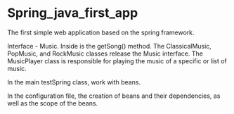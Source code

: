 # Spring_java_first_app
The first simple web application based on the spring framework.

Interface - Music. Inside is the getSong() method.
The ClassicalMusic, PopMusic, and RockMusic classes release the Music interface.
The MusicPlayer class is responsible for playing the music of a specific or list of music.

In the main testSpring class, work with beans.

In the configuration file, the creation of beans and their dependencies, as well as the scope of the beans.
